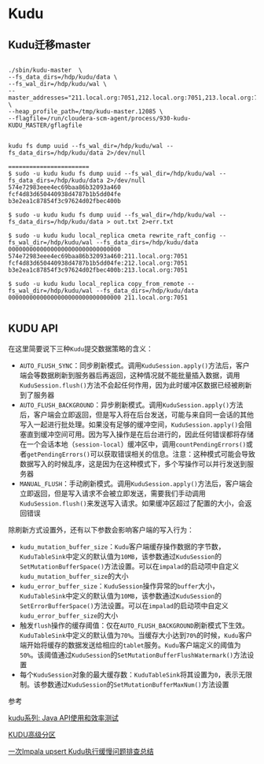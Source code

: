 # Kudu

## Kudu迁移master

```

./sbin/kudu-master  \
--fs_data_dirs=/hdp/kudu/data \
--fs_wal_dir=/hdp/kudu/wal \
--master_addresses="211.local.org:7051,212.local.org:7051,213.local.org:7051" \
--heap_profile_path=/tmp/kudu-master.12085 \
--flagfile=/run/cloudera-scm-agent/process/930-kudu-KUDU_MASTER/gflagfile


kudu fs dump uuid --fs_wal_dir=/hdp/kudu/wal --fs_data_dirs=/hdp/kudu/data 2>/dev/null

=======================
$ sudo -u kudu kudu fs dump uuid --fs_wal_dir=/hdp/kudu/wal --fs_data_dirs=/hdp/kudu/data 2>/dev/null
574e72983eee4ec69baa86b32093a460
fcf4d83d650440938d4787b1b5dd04fe
b3e2ea1c87854f3c97624d02fbec400b

$ sudo -u kudu kudu fs dump uuid --fs_wal_dir=/hdp/kudu/wal --fs_data_dirs=/hdp/kudu/data > out.txt 2>err.txt

$ sudo -u kudu kudu local_replica cmeta rewrite_raft_config --fs_wal_dir=/hdp/kudu/wal --fs_data_dirs=/hdp/kudu/data 00000000000000000000000000000000 574e72983eee4ec69baa86b32093a460:211.local.org:7051 fcf4d83d650440938d4787b1b5dd04fe:212.local.org:7051 b3e2ea1c87854f3c97624d02fbec400b:213.local.org:7051

$ sudo -u kudu kudu local_replica copy_from_remote --fs_wal_dir=/hdp/kudu/wal --fs_data_dirs=/hdp/kudu/data 00000000000000000000000000000000 211.local.org:7051


```

## KUDU API

在这里简要说下三种`Kudu`提交数据策略的含义：

- `AUTO_FLUSH_SYNC`：同步刷新模式。调用`KuduSession.apply()`方法后，客户端会等数据刷新到服务器后再返回，这种情况就不能批量插入数据，调用`KuduSession.flush()`方法不会起任何作用，因为此时缓冲区数据已经被刷新到了服务器
- `AUTO_FLUSH_BACKGROUND`：异步刷新模式。调用`KuduSession.apply()`方法后，客户端会立即返回，但是写入将在后台发送，可能与来自同一会话的其他写入一起进行批处理。如果没有足够的缓冲空间，`KuduSession.apply()`会阻塞直到缓冲空间可用。因为写入操作是在后台进行的，因此任何错误都将存储在一个会话本地（`session-local`）缓冲区中，调用`countPendingErrors()`或者`getPendingErrors()`可以获取错误相关的信息。注意：这种模式可能会导致数据写入的时候乱序，这是因为在这种模式下，多个写操作可以并行发送到服务器
- `MANUAL_FLUSH`：手动刷新模式。调用`KuduSession.apply()`方法后，客户端会立即返回，但是写入请求不会被立即发送，需要我们手动调用`KuduSession.flush()`来发送写入请求。如果缓冲区超过了配置的大小，会返回错误

除刷新方式设置外，还有以下参数会影响客户端的写入行为：

- `kudu_mutation_buffer_size`：`Kudu`客户端缓存操作数据的字节数，`KuduTableSink`中定义的默认值为`10MB`，该参数通过`KuduSession`的`SetMutationBufferSpace()`方法设置。可以在`impalad`的启动项中自定义`kudu_mutation_buffer_size`的大小
- `kudu_error_buffer_size`：`KuduSession`操作异常的`buffer`大小，`KuduTableSink`中定义的默认值为`10MB`，该参数通过`KuduSession`的`SetErrorBufferSpace()`方法设置。可以在`impalad`的启动项中自定义`kudu_error_buffer_size`的大小
- 触发`flush`操作的缓存阈值：仅在`AUTO_FLUSH_BACKGROUND`刷新模式下生效。`KuduTableSink`中定义的默认值为`70%`。当缓存大小达到`70%`的时候，`Kudu`客户端开始将缓存的数据发送给相应的`tablet`服务。`Kudu`客户端定义的阈值为`50%`。该阈值通过`KuduSession`的`SetMutationBufferFlushWatermark()`方法设置
- 每个`KuduSession`对象的最大缓存数：`KuduTableSink`将其设置为`0`，表示无限制。该参数通过`KuduSession`的`SetMutationBufferMaxNum()`方法设置

参考

[kudu系列: Java API使用和效率测试](https://www.cnblogs.com/harrychinese/p/kudu_java_api.html)

[KUDU高级分区](https://docs.cloudera.com/documentation/enterprise/6/6.3/topics/kudu_impala.html#concept_r3t_vtz_kt__section_sgh_4vz_kt)

[一次Impala upsert Kudu执行缓慢问题排查总结](https://my.oschina.net/dabird/blog/3190668)